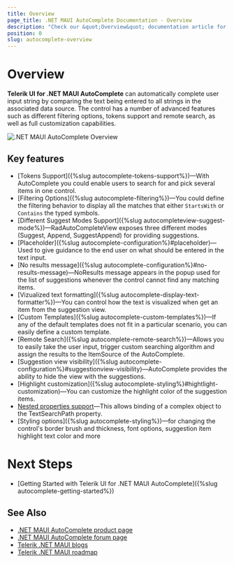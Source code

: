 ```yaml
---
title: Overview
page_title: .NET MAUI AutoComplete Documentation - Overview
description: "Check our &quot;Overview&quot; documentation article for Telerik AutoComplete for .NET MAUI"
position: 0
slug: autocomplete-overview
---
```


# Overview

**Telerik UI for .NET MAUI AutoComplete** can automatically complete user input string by comparing the text being entered to all strings in the associated data source. The control has a number of advanced features such as different filtering options, tokens support and remote search, as well as full customization capabilities.

![.NET MAUI AutoComplete Overview](images/autocomplete-overview.png "AutoComplete Overview")

## Key features

* [Tokens Support]({%slug autocomplete-tokens-support%})&mdash;With AutoComplete you could enable users to search for and pick several items in one control.
* [Filtering Options]({%slug autocomplete-filtering%})&mdash;You could define the filtering behavior to display all the matches that either `StartsWith` or `Contains` the typed symbols.
* [Different Suggest Modes Support]({%slug autocompleteview-suggest-mode%})&mdash;RadAutoCompleteView exposes three different modes (Suggest, Append, SuggestAppend) for providing suggestions.
* [Placeholder]({%slug autocomplete-configuration%}#placeholder)&mdash;Used to give guidance to the end user on what should be entered in the text input.
* [No results message]({%slug autocomplete-configuration%}#no-results-message)&mdash;NoResults message appears in the popup used for the list of suggestions whenever the control cannot find any matching items.
* [Vizualized text formatting]({%slug autocomplete-display-text-formatter%})&mdash;You can control how the text is visualized when get an item from the suggestion view.
* [Custom Templates]({%slug autocomplete-custom-templates%})&mdash;If any of the default templates does not fit in a particular scenario, you can easily define a custom template.
* [Remote Search]({%slug autocomplete-remote-search%})&mdash;Allows you to easily take the user input, trigger custom searching algorithm and assign the results to the ItemSource of the AutoComplete.
* [Suggestion view visibility]({%slug autocomplete-configuration%}#suggestionview-visibility)&mdash;AutoComplete provides the ability to hide the view with the suggestions.
* [Highlight customization]({%slug autocomplete-styling%}#hightlight-customization)&mdash;You can customize the highlight color of the suggestion items.
* [Nested properties support]()&mdash;This allows binding of a complex object to the TextSearchPath property. 
* [Styling options]({%slug autocomplete-styling%})&mdash;for changing the control's border brush and thickness, font options, suggestion item highlight text color and more


# Next Steps

- [Getting Started with Telerik UI for .NET MAUI AutoComplete]({%slug autocomplete-getting-started%})

## See Also

- [.NET MAUI AutoComplete product page](https://www.telerik.com/maui-ui/badgeview)
- [.NET MAUI AutoComplete forum page](https://www.telerik.com/forums/maui?tagId=1900)
- [Telerik .NET MAUI blogs](https://www.telerik.com/blogs/mobile-net-maui)
- [Telerik .NET MAUI roadmap](https://www.telerik.com/support/whats-new/maui-ui/roadmap)
